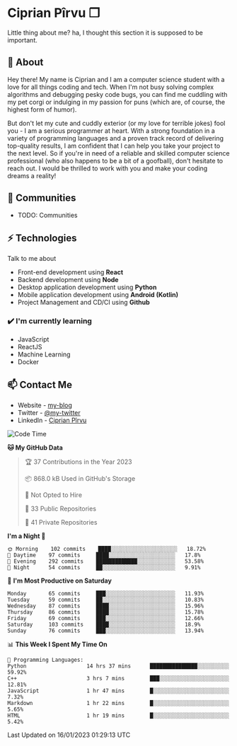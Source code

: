 # Ciprian Pîrvu ❐

Little thing about me? ha, I thought this section it is supposed to be important.

## 🧐 About

Hey there! My name is Ciprian and I am a computer science student with a love for all things coding and tech. When I'm not busy solving complex algorithms and debugging pesky code bugs, you can find me cuddling with my pet corgi or indulging in my passion for puns (which are, of course, the highest form of humor).

But don't let my cute and cuddly exterior (or my love for terrible jokes) fool you - I am a serious programmer at heart. With a strong foundation in a variety of programming languages and a proven track record of delivering top-quality results, I am confident that I can help you take your project to the next level. So if you're in need of a reliable and skilled computer science professional (who also happens to be a bit of a goofball), don't hesitate to reach out. I would be thrilled to work with you and make your coding dreams a reality!

## 👯 Communities

-   TODO: Communities

## ⚡ Technologies

Talk to me about

-   Front-end development using **React**
-   Backend development using **Node**
-   Desktop application development using **Python**
-   Mobile application development using **Android (Kotlin)**
-   Project Management and CD/CI using **Github**

### ✔️ I'm currently learning

-   JavaScript
-   ReactJS
-   Machine Learning
-   Docker

## 📫 Contact Me

-   Website - [my-blog]()
-   Twitter - [@my-twitter]()
-   LinkedIn - [Ciprian Pîrvu](https://www.linkedin.com/in/p%C3%AErvu-ciprian-cristian-4415991b1/)

<!--START_SECTION:waka-->
![Code Time](http://img.shields.io/badge/Code%20Time-1%2C501%20hrs%2050%20mins-blue)

**🐱 My GitHub Data** 

> 🏆 37 Contributions in the Year 2023
 > 
> 📦 868.0 kB Used in GitHub's Storage 
 > 
> 🚫 Not Opted to Hire
 > 
> 📜 33 Public Repositories 
 > 
> 🔑 41 Private Repositories  
 > 
**I'm a Night 🦉** 

```text
🌞 Morning    102 commits    ████░░░░░░░░░░░░░░░░░░░░░   18.72% 
🌆 Daytime    97 commits     ████░░░░░░░░░░░░░░░░░░░░░   17.8% 
🌃 Evening    292 commits    █████████████░░░░░░░░░░░░   53.58% 
🌙 Night      54 commits     ██░░░░░░░░░░░░░░░░░░░░░░░   9.91%

```
📅 **I'm Most Productive on Saturday** 

```text
Monday       65 commits     ███░░░░░░░░░░░░░░░░░░░░░░   11.93% 
Tuesday      59 commits     ██░░░░░░░░░░░░░░░░░░░░░░░   10.83% 
Wednesday    87 commits     ████░░░░░░░░░░░░░░░░░░░░░   15.96% 
Thursday     86 commits     ████░░░░░░░░░░░░░░░░░░░░░   15.78% 
Friday       69 commits     ███░░░░░░░░░░░░░░░░░░░░░░   12.66% 
Saturday     103 commits    ████░░░░░░░░░░░░░░░░░░░░░   18.9% 
Sunday       76 commits     ███░░░░░░░░░░░░░░░░░░░░░░   13.94%

```


📊 **This Week I Spent My Time On** 

```text
💬 Programming Languages: 
Python                   14 hrs 37 mins      ███████████████░░░░░░░░░░   59.92% 
C++                      3 hrs 7 mins        ███░░░░░░░░░░░░░░░░░░░░░░   12.81% 
JavaScript               1 hr 47 mins        █░░░░░░░░░░░░░░░░░░░░░░░░   7.32% 
Markdown                 1 hr 22 mins        █░░░░░░░░░░░░░░░░░░░░░░░░   5.65% 
HTML                     1 hr 19 mins        █░░░░░░░░░░░░░░░░░░░░░░░░   5.42%

```


 Last Updated on 16/01/2023 01:29:13 UTC
<!--END_SECTION:waka-->
